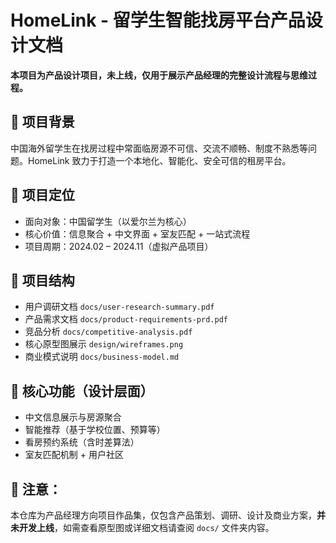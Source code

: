 # HomeLink - 留学生智能找房平台产品设计文档

**本项目为产品设计项目，未上线，仅用于展示产品经理的完整设计流程与思维过程。**

## 🧠 项目背景
中国海外留学生在找房过程中常面临房源不可信、交流不顺畅、制度不熟悉等问题。HomeLink 致力于打造一个本地化、智能化、安全可信的租房平台。

## 🎯 项目定位
- 面向对象：中国留学生（以爱尔兰为核心）
- 核心价值：信息聚合 + 中文界面 + 室友匹配 + 一站式流程
- 项目周期：2024.02 – 2024.11（虚拟产品项目）

## 📄 项目结构
- 用户调研文档 `docs/user-research-summary.pdf`
- 产品需求文档 `docs/product-requirements-prd.pdf`
- 竞品分析 `docs/competitive-analysis.pdf`
- 核心原型图展示 `design/wireframes.png`
- 商业模式说明 `docs/business-model.md`

## 🔧 核心功能（设计层面）
- 中文信息展示与房源聚合
- 智能推荐（基于学校位置、预算等）
- 看房预约系统（含时差算法）
- 室友匹配机制 + 用户社区

## 🚧 注意：
本仓库为产品经理方向项目作品集，仅包含产品策划、调研、设计及商业方案，**并未开发上线**，如需查看原型图或详细文档请查阅 `docs/` 文件夹内容。
